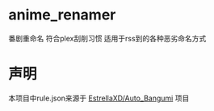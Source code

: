 # anime_renamer
番剧重命名 符合plex刮削习惯 适用于rss到的各种恶劣命名方式

# 声明
本项目中rule.json来源于 [EstrellaXD/Auto_Bangumi](https://github.com/EstrellaXD/Auto_Bangumi) 项目
